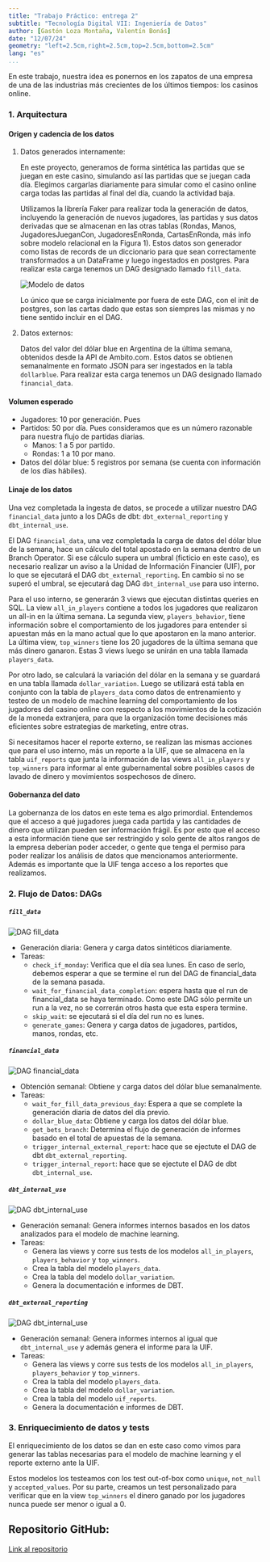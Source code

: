 ```yaml
---
title: "Trabajo Práctico: entrega 2"
subtitle: "Tecnología Digital VII: Ingeniería de Datos"
author: [Gastón Loza Montaña, Valentín Bonás]
date: "12/07/24"
geometry: "left=2.5cm,right=2.5cm,top=2.5cm,bottom=2.5cm"
lang: "es"
...
```


En este trabajo, nuestra idea es ponernos en los zapatos de una empresa de una de las industrias más crecientes de los últimos tiempos: los casinos online.

### 1. Arquitectura

#### Origen y cadencia de los datos

1. Datos generados internamente:

    En este proyecto, generamos de forma sintética las partidas que se juegan en este casino, simulando así las partidas que se juegan cada día. Elegimos cargarlas diariamente para simular como el casino online carga todas las partidas al final del día, cuando la actividad baja.

    Utilizamos la librería Faker para realizar toda la generación de datos, incluyendo la generación de nuevos jugadores, las partidas y sus datos derivadas que se almacenan en las otras tablas (Rondas, Manos, JugadoresJueganCon, JugadoresEnRonda, CartasEnRonda, más info sobre modelo relacional en la Figura 1). Estos datos son generador como listas de records de un diccionario para que sean correctamente transformados a un DataFrame y luego ingestados en postgres. Para realizar esta carga tenemos un DAG designado llamado `fill_data`.

    ![Modelo de datos](img/data_model.png)

    Lo único que se carga inicialmente por fuera de este DAG, con el init de postgres, son las cartas dado que estas son siempres las mismas y no tiene sentido incluir en el DAG.

2. Datos externos:
   
   Datos del valor del dólar blue en Argentina de la última semana, obtenidos desde la API de Ambito.com. Estos datos se obtienen semanalmente en formato JSON para ser ingestados en la tabla `dollarblue`. Para realizar esta carga tenemos un DAG designado llamado `financial_data`.

#### Volumen esperado

- Jugadores: 10 por generación. Pues 
- Partidos: 50 por día. Pues consideramos que es un número razonable para nuestra flujo de partidas diarias.
    - Manos: 1 a 5 por partido.
    - Rondas: 1 a 10 por mano.
- Datos del dólar blue: 5 registros por semana (se cuenta con información de los días hábiles).

#### Linaje de los datos

Una vez completada la ingesta de datos, se procede a utilizar nuestro DAG `financial_data` junto a los DAGs de dbt: `dbt_external_reporting` y `dbt_internal_use`.

El DAG `financial_data`, una vez completada la carga de datos del dólar blue de la semana,  hace un cálculo del total apostado en la semana dentro de un Branch Operator. Si ese cálculo supera un umbral (ficticio en este caso), es necesario realizar un aviso a la Unidad de Información Financier (UIF), por lo que se ejecutará el DAG `dbt_external_reporting`. En cambio si no se superó el umbral, se ejecutará dag DAG `dbt_internal_use` para uso interno.

Para el uso interno, se generarán 3 views que ejecutan distintas queries en SQL. La view `all_in_players` contiene a todos los jugadores que realizaron un all-in en la última semana. La segunda view, `players_behavior`, tiene información sobre el comportamiento de los jugadores para entender si apuestan más en la mano actual que lo que apostaron en la mano anterior.  La última view, `top_winners` tiene los 20 jugadores de la última semana que más dinero ganaron. Estas 3 views luego se unirán en una tabla llamada `players_data`.

Por otro lado, se calculará la variación del dólar en la semana y se guardará en una tabla llamada `dollar_variation`. Luego se utilizará está tabla en conjunto con la tabla de `players_data` como datos de entrenamiento y testeo de un modelo de machine learning del comportamiento de los jugadores del casino online con respecto a los movimientos de la cotización de la moneda extranjera, para que la organización tome decisiones más eficientes sobre estrategias de marketing, entre otras.	

Si necesitamos hacer el reporte externo, se realizan las mismas acciones que para el uso interno, más un reporte a la UIF, que se almacena en la tabla `uif_reports` que junta la información de las views `all_in_players` y `top_winners` para informar al ente gubernamental sobre posibles casos de lavado de dinero y movimientos sospechosos de dinero.

#### Gobernanza del dato

La gobernanza de los datos en este tema es algo primordial. Entendemos que el acceso a qué jugadores juega cada partida y las cantidades de dinero que utilizan pueden ser información frágil. Es por esto que el acceso a esta información tiene que ser restringido y solo gente de altos rangos de la empresa deberían poder acceder, o gente que tenga el permiso para poder realizar los análisis de datos que mencionamos anteriormente. Además es importante que la UIF tenga acceso a los reportes que realizamos. 

### 2. Flujo de Datos: DAGs

##### `fill_data`

![DAG fill_data](img/fill_data.png)

- Generación diaria: Genera y carga datos sintéticos diariamente.
- Tareas:
  - `check_if_monday`: Verifica que el día sea lunes. En caso de serlo, debemos esperar a que se termine el run del DAG de financial_data de la semana pasada.
  - `wait_for_financial_data_completion`: espera hasta que el run de financial_data se haya terminado. Como este DAG sólo permite un run a la vez, no se correrán otros hasta que esta espera termine.
  - `skip_wait`: se ejecutará si el día del run no es lunes.
  - `generate_games`: Genera y carga datos de jugadores, partidos, manos, rondas, etc.

##### `financial_data`

![DAG financial_data](img/financial_data.png)

- Obtención semanal: Obtiene y carga datos del dólar blue semanalmente.
- Tareas:
  - `wait_for_fill_data_previous_day`: Espera a que se complete la generación diaria de datos del día previo.
  - `dollar_blue_data`: Obtiene y carga los datos del dólar blue.
  - `get_bets_branch`: Determina el flujo de generación de informes basado en el total de apuestas de la semana.
  - `trigger_internal_external_report`: hace que se ejectute el DAG de dbt `dbt_external_reporting`.
  - `trigger_internal_report`: hace que se ejectute el DAG de dbt `dbt_internal_use`.

##### `dbt_internal_use`

![DAG dbt_internal_use](img/dbt_internal_use.png)

- Generación semanal: Genera informes internos basados en los datos analizados para el modelo de machine learning.
- Tareas:
  - Genera las views y corre sus tests de los modelos `all_in_players`, `players_behavior` y `top_winners`.
  - Crea la tabla del modelo `players_data`.
  - Crea la tabla del modelo `dollar_variation`.
  - Genera la documentación e informes de DBT.

##### `dbt_external_reporting`

![DAG dbt_internal_use](img/dbt_external_reporting.png)

- Generación semanal: Genera informes internos al igual que `dbt_internal_use` y además genera el informe para la UIF.
- Tareas:
  - Genera las views y corre sus tests de los modelos `all_in_players`, `players_behavior` y `top_winners`.
  - Crea la tabla del modelo `players_data`.
  - Crea la tabla del modelo `dollar_variation`.
  - Crea la tabla del modelo `uif_reports`.
  - Genera la documentación e informes de DBT.

### 3. Enriquecimiento de datos y tests

El enriquecimiento de los datos se dan en este caso como vimos para generar las tablas necesarias para el modelo de machine learning y el reporte externo ante la UIF.

Estos modelos los testeamos con los test out-of-box como `unique`, `not_null` y `accepted_values`. Por su parte, creamos un test personalizado para verificar que en la view `top_winners` el dinero ganado por los jugadores nunca puede ser menor o igual a 0.

## Repositorio GitHub:

[Link al repositorio](https://github.com/gaston-lm/poker_data_engineering)